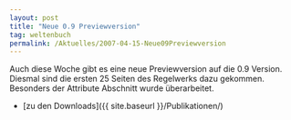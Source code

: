 ```yaml
---
layout: post
title: "Neue 0.9 Previewversion"
tag: weltenbuch
permalink: /Aktuelles/2007-04-15-Neue09Previewversion
---
```


Auch diese Woche gibt es eine neue Previewversion auf die 0.9 Version. Diesmal sind die ersten 25 Seiten des Regelwerks dazu gekommen. Besonders der Attribute Abschnitt wurde überarbeitet.

- [zu den Downloads]({{ site.baseurl }}/Publikationen/)
